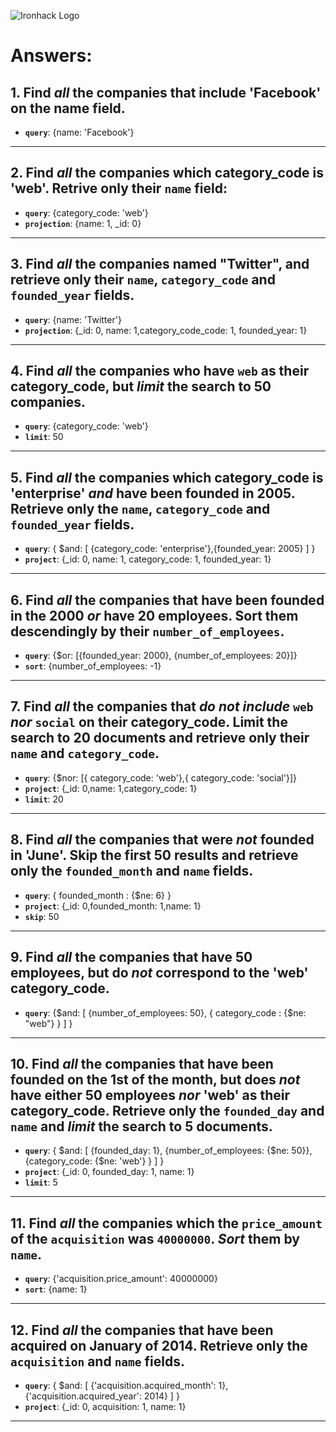 ![Ironhack Logo](https://i.imgur.com/1QgrNNw.png)

# Answers:

## 1. Find *all* the companies that include 'Facebook' on the **name** field.

 - **`query`**: {name: 'Facebook'}

---
 
## 2. Find *all* the companies which **category_code** is 'web'. Retrive only their `name` field:

 - **`query`**: {category_code: 'web'} 
 - **`projection`**: {name: 1, _id: 0}

---

## 3. Find *all* the companies named "Twitter", and retrieve only their `name`, `category_code` and `founded_year` fields.

 - **`query`**: {name: 'Twitter'}
 - **`projection`**: {_id: 0, name: 1,category_code_code: 1, founded_year: 1}

---

## 4. Find *all* the companies who have `web` as their **category_code**, but *limit* the search to 50 companies.

 - **`query`**: {category_code: 'web'} 
 - **`limit`**: 50

---

## 5. Find *all* the companies which **category_code** is 'enterprise' *and* have been founded in 2005. Retrieve only the `name`, `category_code` and `founded_year` fields.

- **`query`**: { $and: [ {category_code: 'enterprise'},{founded_year: 2005} ] }
- **`project`**: {_id: 0, name: 1, category_code: 1, founded_year: 1}

---

## 6. Find *all* the companies that have been **founded** in the 2000 *or* have 20 **employees**. Sort them descendingly by their `number_of_employees`.

- **`query`**: {$or: [{founded_year: 2000}, {number_of_employees: 20}]}
- **`sort`**: {number_of_employees: -1}

---

## 7. Find *all* the companies that *do not include* `web` *nor* `social` on their **category_code**. Limit the search to 20 documents and retrieve only their `name` and `category_code`.

- **`query`**: {$nor: [{ category_code: 'web'},{ category_code: 'social'}]}
- **`project`**: {_id: 0,name: 1,category_code: 1}
- **`limit`**: 20

---

## 8. Find *all* the companies that were *not* **founded** in 'June'. Skip the first 50 results and retrieve only the `founded_month` and `name` fields.

- **`query`**: { founded_month : {$ne: 6} }
- **`project`**: {_id: 0,founded_month: 1,name: 1}
- **`skip`**: 50

---

## 9. Find *all* the companies that have 50 employees, but do *not* correspond to the 'web' **category_code**. 

- **`query`**: {$and: [ {number_of_employees: 50}, { category_code : {$ne: "web"} } ] }

---

## 10. Find *all* the companies that have been founded on the 1st of the month, but does *not* have either 50 employees *nor* 'web' as their **category_code**. Retrieve only the `founded_day` and `name` and *limit* the search to 5 documents.

- **`query`**: { $and: [ {founded_day: 1}, {number_of_employees: {$ne: 50}}, {category_code: {$ne: 'web'} } ] }
- **`project`**: {_id: 0, founded_day: 1, name: 1}
- **`limit`**: 5

---

## 11. Find *all* the companies which the `price_amount` of the `acquisition` was **`40000000`**. *Sort* them by `name`.

- **`query`**: {'acquisition.price_amount': 40000000}
- **`sort`**: {name: 1}

---

## 12. Find *all* the companies that have been acquired on January of 2014. Retrieve only the `acquisition` and `name` fields.

- **`query`**: { $and: [ {'acquisition.acquired_month': 1}, {'acquisition.acquired_year': 2014} ] }
- **`project`**: {_id: 0, acquisition: 1, name: 1}

---